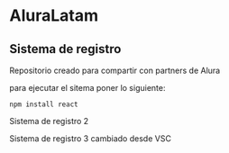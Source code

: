 # AluraLatam

<h2>Sistema de registro </h2>
Repositorio creado para compartir con partners de Alura

para ejecutar el sitema poner lo siguiente:

```npm install react```

Sistema de registro 2

Sistema de registro 3 cambiado desde VSC
